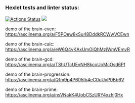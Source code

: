 ### Hexlet tests and linter status:
[![Actions Status](https://github.com/dr-angekok/python-project-lvl1/workflows/hexlet-check/badge.svg)](https://github.com/dr-angekok/python-project-lvl1/actions)
<a href="https://codeclimate.com/github/codeclimate/codeclimate/maintainability"><img src="https://api.codeclimate.com/v1/badges/a99a88d28ad37a79dbf6/maintainability" /></a>

demo of the brain-even: https://asciinema.org/a/F5POew8xSu48DddkRCWwVCEwn

demo of the brain-calc: https://asciinema.org/a/eW6Q4vKAxUmOiQhMzjWmVEmvR

demo of the brain-gcd: https://asciinema.org/a/TShUTcUEvNH8kcoUoMcOsd6Pf 

demo of the brain-progression:  https://asciinema.org/a/Qfm9p4P605Ib4eC0uUvP0Bb6V

demo of the brain-prime: https://asciinema.org/a/nsVNakK4UobCSzURY4xzhj0Hx


